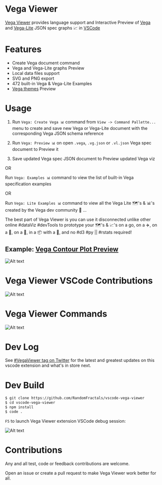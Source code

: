 # Vega Viewer

[Vega Viewer](https://marketplace.visualstudio.com/items?itemName=RandomFractalsInc.vscode-vega-viewer) provides language support and
Interactive Preview of [Vega](https://vega.github.io/vega/) 
and [Vega-Lite](https://vega.github.io/vega-lite/) JSON spec graphs 📈
in [VSCode](https://github.com/Microsoft/vscode)

# Features

- Create Vega document command
- Vega and Vega-Lite graphs Preview
- Local data files support
- SVG and PNG export
- 472 built-in Vega & Vega-Lite Examples
- [Vega themes](https://twitter.com/search?q=%23vegaThemes&src=typed_query) Preview

# Usage 

1. Run `Vega: Create Vega 📊` command from `View -> Command Pallette...` menu 
to create and save new Vega or Vega-Lite document with the corresponding Vega JSON schema reference

2. Run `Vega: Preview 📊` on open `.vega`, `.vg.json` or `.vl.json` Vega spec document to Preview it

3. Save updated Vega spec JSON document to Preview updated Vega viz

OR

Run `Vega: Examples 📊` command to view the list of built-in Vega specification examples

OR 

Run `Vega: Lite Examples 📊` command to view all the Vega Lite 🗺️'s & 📊's created by the Vega dev community 🤗
...

The best part of Vega Viewer is you can use it disconnected unlike other online #dataViz #devTools to prototype your 🗺️'️s & 📈's on a go, on a ✈️, on a 🚄, on a 🚤, in a 📦 with a 🐐, and no #d3 #py || #rstats required!

## Example: [Vega Contour Plot Preview](https://vega.github.io/vega/examples/contour-plot/)

![Alt text](https://github.com/RandomFractals/vscode-vega-viewer/blob/master/images/vega-viewer-contour.png?raw=true 
 "Vega Viewer Contour Plot Preview")

# Vega Viewer VSCode Contributions

![Alt text](https://github.com/RandomFractals/vscode-vega-viewer/blob/master/images/vega-viewer-contributions.png?raw=true 
 "Vega Viewer VSCode Contributions")

# Vega Viewer Commands

![Alt text](https://github.com/RandomFractals/vscode-vega-viewer/blob/master/images/vega-viewer-commands.png?raw=true 
 "Vega Viewer VSCode Commands")

# Dev Log

See [#VegaViewer tag on Twitter](https://twitter.com/hashtag/vegaviewer?f=tweets&vertical=default&src=hash) for the latest and greatest updates on this vscode extension and what's in store next.

# Dev Build

```bash
$ git clone https://github.com/RandomFractals/vscode-vega-viewer
$ cd vscode-vega-viewer
$ npm install
$ code .
```
`F5` to launch Vega Viewer extension VSCode debug session:

![Alt text](https://github.com/RandomFractals/vscode-vega-viewer/blob/master/images/vscode-vega-viewer-dev-screen.png?raw=true 
 "Vega Viewer Dev Preview")

# Contributions

Any and all test, code or feedback contributions are welcome. 

Open an issue or create a pull request to make Vega Viewer work better for all. 